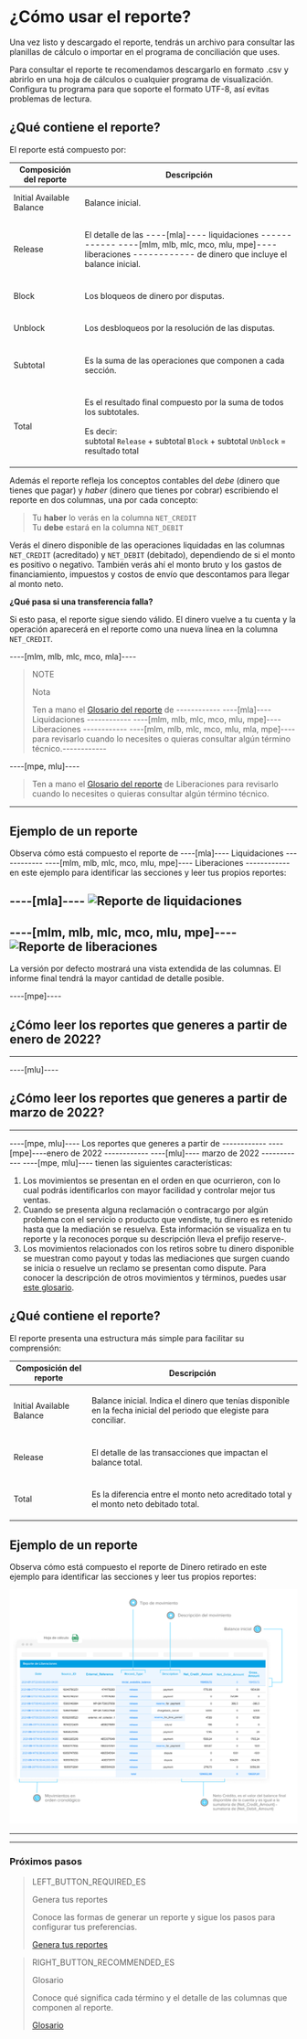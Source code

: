 # ¿Cómo usar el reporte?

Una vez listo y descargado el reporte, tendrás un archivo para consultar las planillas de cálculo o importar en el programa de conciliación que uses.

Para consultar el reporte te recomendamos descargarlo en formato .csv y abrirlo en una hoja de cálculos o cualquier programa de visualización. Configura tu programa para que soporte el formato UTF-8, así evitas problemas de lectura.

## ¿Qué contiene el reporte?

El reporte está compuesto por:

| Composición del reporte | Descripción |
| --- | --- |
| Initial Available Balance |<br/> Balance inicial.<br/><br/>|
| Release |<br/> El detalle de las ----[mla]---- liquidaciones ------------ ----[mlm, mlb, mlc, mco, mlu, mpe]---- liberaciones ------------ de dinero que incluye el balance inicial.<br/><br/> |
| Block | <br/>Los bloqueos de dinero por disputas.<br/><br/> |
| Unblock |<br/> Los desbloqueos por la resolución de las disputas.<br/><br/>|
| Subtotal | <br/>Es la suma de las operaciones que componen a cada sección.<br/><br/>|
| Total| <br/> Es el resultado final compuesto por la suma de todos los subtotales. <br/><br/>Es decir:<br/> subtotal `Release` + subtotal `Block` + subtotal `Unblock` = resultado total<br/><br/> |

Además el reporte refleja los conceptos contables del *debe* (dinero que tienes que pagar) y *haber* (dinero que tienes por cobrar) escribiendo el reporte en dos columnas, una por cada concepto:  

> Tu **haber** lo verás en la columna `NET_CREDIT`
><br>
> Tu **debe** estará en la columna `NET_DEBIT`

Verás el dinero disponible de las operaciones liquidadas en las columnas `NET_CREDIT` (acreditado) y `NET_DEBIT` (debitado), dependiendo de si el monto es positivo o negativo. También verás ahí el monto bruto y los gastos de financiamiento, impuestos y costos de envío que descontamos para llegar al monto neto.

**¿Qué pasa si una transferencia falla?**

Si esto pasa, el reporte sigue siendo válido. El dinero vuelve a tu cuenta y la operación aparecerá en el reporte como una nueva línea en la columna `NET_CREDIT`.

----[mlm, mlb, mlc, mco, mla]----
> NOTE
>
> Nota
>
> Ten a mano el [Glosario del reporte](https://www.mercadopago[FAKER][URL][DOMAIN]/developers/es/guides/manage-account/reports/released-money/glossary) de ------------ ----[mla]---- Liquidaciones ------------ ----[mlm, mlb, mlc, mco, mlu, mpe]---- Liberaciones ------------ ----[mlm, mlb, mlc, mco, mlu, mla, mpe]---- para revisarlo cuando lo necesites o quieras consultar algún término técnico.------------

----[mpe, mlu]----
> Ten a mano el [Glosario del reporte](https://www.mercadopago[FAKER][URL][DOMAIN]/developers/es/guides/manage-account/reports/released-money/glossary) de Liberaciones para revisarlo cuando lo necesites o quieras consultar algún término técnico.
------------

## Ejemplo de un reporte

Observa cómo está compuesto el reporte de ----[mla]---- Liquidaciones ------------ ----[mlm, mlb, mlc, mco, mlu, mpe]---- Liberaciones ------------ en este ejemplo para identificar las secciones y leer tus propios reportes:

----[mla]----
![Reporte de liquidaciones](/images/manage-account/reports/example-release-es.jpg)
------------
----[mlm, mlb, mlc, mco, mlu, mpe]----
![Reporte de liberaciones](/images/manage-account/reports/example-release-es.jpg)
------------


La versión por defecto mostrará una vista extendida de las columnas. El informe final tendrá la mayor cantidad de detalle posible.

----[mpe]----
## ¿Cómo leer los reportes que generes a partir de enero de 2022?
------------
----[mlu]----
## ¿Cómo leer los reportes que generes a partir de marzo de 2022?
------------
----[mpe, mlu]---- 
Los reportes que generes a partir de  ------------ ----[mpe]----enero de 2022 ------------  ----[mlu]---- marzo de 2022 ------------ ----[mpe, mlu]---- tienen las siguientes características:
1. Los movimientos se presentan en el orden en que ocurrieron, con lo cual podrás identificarlos con mayor facilidad y controlar mejor tus ventas. 
2. Cuando se presenta alguna reclamación o contracargo por algún problema con el servicio o producto que vendiste, tu dinero es retenido hasta que la mediación se resuelva. Esta información se visualiza en tu reporte y la reconoces porque su descripción lleva el prefijo reserve-.
3. Los movimientos relacionados con los retiros sobre tu dinero disponible se muestran como payout y todas las mediaciones que surgen cuando se inicia o resuelve un reclamo se presentan como dispute. Para conocer la descripción de otros movimientos y términos, puedes usar [este glosario](https://www.mercadopago[FAKER][URL][DOMAIN]/developers/es/guides/manage-account/reports/released-money/glossary). 

## ¿Qué contiene el reporte?

El reporte presenta una estructura más simple para facilitar su comprensión:

| Composición del reporte | Descripción |
| --- | --- |
| Initial Available Balance |<br/> Balance inicial. Indica el dinero que tenías disponible en la fecha inicial del periodo que elegiste para conciliar. <br/><br/>|
| Release |<br/> El detalle de las transacciones que impactan el balance total.<br/><br/> |
| Total| <br/> Es la diferencia entre el monto neto acreditado total y el monto neto debitado total. <br/><br/> |

## Ejemplo de un reporte
Observa cómo está compuesto el reporte de Dinero retirado en este ejemplo para identificar las secciones y leer tus propios reportes:

![Reporte de Dinero retirado Ejemplos Mercado Pago](/images/manage-account/reports/example-n-ledger-es.jpg)

------------
<hr/>

### Próximos pasos

> LEFT_BUTTON_REQUIRED_ES
>
> Genera tus reportes
>
> Conoce las formas de generar un reporte y sigue los pasos para configurar tus preferencias.
>
> [Genera tus reportes](https://www.mercadopago[FAKER][URL][DOMAIN]/developers/es/guides/manage-account/reports/released-money/generate)

> RIGHT_BUTTON_RECOMMENDED_ES
>
> Glosario
>
> Conoce qué significa cada término y el detalle de las columnas que componen al reporte.
>
> [Glosario](https://www.mercadopago[FAKER][URL][DOMAIN]/developers/es/guides/manage-account/reports/released-money/glossary)
